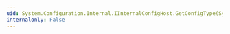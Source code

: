 ```yaml
---
uid: System.Configuration.Internal.IInternalConfigHost.GetConfigType(System.String,System.Boolean)
internalonly: False
---
```

